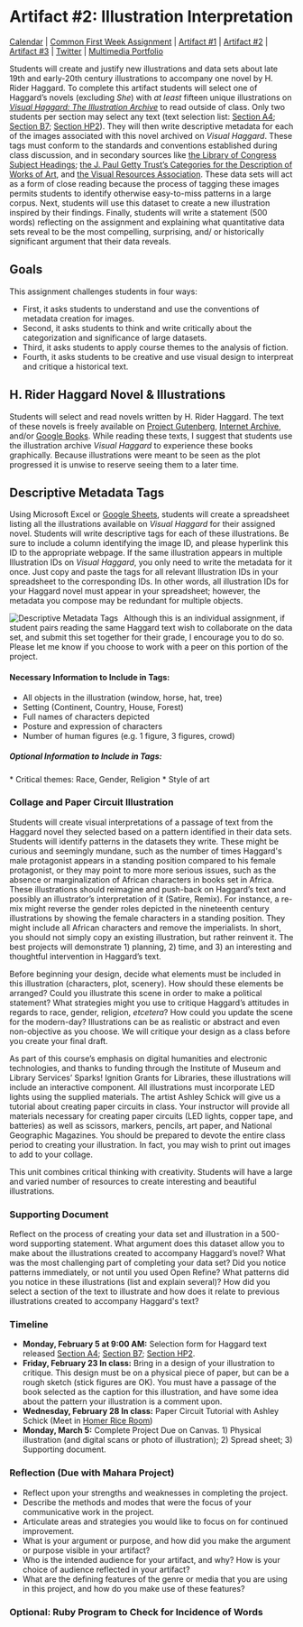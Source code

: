 <link rel="shortcut icon" href="https://kholterhoff.github.io/F17_ENG_1102/favicon.ico" type="image/x-icon">
<link rel="icon" href="https://kholterhoff.github.io/F17_ENG_1102/favicon.ico" type="image/x-icon">

<h1>Artifact #2: Illustration Interpretation</h1>

<a href="https://kholterhoff.github.io/S18_ENG_1102/Victorian_Digital_Humanities">Calendar</a>  |  <a href="https://kholterhoff.github.io/S18_ENG_1102/Common_First_Week_Assignment">Common First Week Assignment</a> | <a href="https://kholterhoff.github.io/S18_ENG_1102/Artifact_1">Artifact #1</a> |  <a href="https://kholterhoff.github.io/S18_ENG_1102/Artifact_2">Artifact #2</a> |  <a href="https://kholterhoff.github.io/S18_ENG_1102/Artifact_3">Artifact #3</a> |  <a href="https://kholterhoff.github.io/S18_ENG_1102/Twitter">Twitter</a> | <a href="https://kholterhoff.github.io/S18_ENG_1102/Multimedia_Portfolio">Multimedia Portfolio</a>

Students will create and justify new illustrations and data sets about late 19th and early-20th century illustrations to accompany one novel by H. Rider Haggard. To complete this artifact students will select one of Haggard’s novels (excluding _She_) with _at least_ fifteen unique illustrations on _<a href="www.visualhaggard.org">Visual Haggard: The Illustration Archive</a>_ to read outside of class. Only two students per section may select any text (text selection list: <a href="https://docs.google.com/spreadsheets/d/1NXUeytqczWhs0lQlDKndy1pAug2vs9LjlJh-gmakV0Y/edit?usp=sharing">Section A4</a>; <a href="https://docs.google.com/spreadsheets/d/1HkA2nY2ijlp7B2mIeJCScwm9X0qA4dWhGqivKELOWKo/edit?usp=sharing">Section B7</a>; <a href="https://docs.google.com/spreadsheets/d/1UwvK36zROo6qmU6_k_VjLcR1yyEgOMcOejwDSKNRmfc/edit?usp=sharing">Section HP2</a>). They will then write descriptive metadata for each of the images associated with this novel archived on _Visual Haggard_. These tags must conform to the standards and conventions established during class discussion, and in secondary sources like <a href="http://id.loc.gov/authorities/subjects.html">the Library of Congress Subject Headings</a>; <a href="http://www.getty.edu/research/publications/electronic_publications/cdwa/">the J. Paul Getty Trust’s Categories for the Description of Works of Art</a>, and <a href="http://vraweb.org/">the Visual Resources Association</a>. These data sets will act as a form of close reading because the process of tagging these images permits students to identify otherwise easy-to-miss patterns in a large corpus. Next, students will use this dataset to create a new illustration inspired by their findings. Finally, students will write a statement (500 words) reflecting on the assignment and explaining what quantitative data sets reveal to be the most compelling, surprising, and/ or historically significant argument that their data reveals.


<h2>Goals</h2>

This assignment challenges students in four ways:

* First, it asks students to understand and use the conventions of metadata creation for images.
* Second, it asks students to think and write critically about the categorization and significance of large datasets.
* Third, it asks students to apply course themes to the analysis of fiction.
* Fourth, it asks students to be creative and use visual design to interpreat and critique a historical text.


<h2>H. Rider Haggard Novel & Illustrations</h2>

Students will select and read novels written by H. Rider Haggard. The text of these novels is freely available on <a href="http://www.gutenberg.org/">Project Gutenberg</a>, <a href="https://archive.org/">Internet Archive</a>, and/or <a href="https://books.google.com/">Google Books</a>. While reading these texts, I suggest that students use the illustration archive _Visual Haggard_ to experience these books graphically. Because illustrations were meant to be seen as the plot progressed it is unwise to reserve seeing them to a later time.


<h2>Descriptive Metadata Tags</h2>

Using Microsoft Excel or <a href="https://www.google.com/sheets/about/">Google Sheets</a>, students will create a spreadsheet listing all the illustrations available on _Visual Haggard_ for their assigned novel. Students will write descriptive tags for each of these illustrations. Be sure to include a column identifying the image ID, and please hyperlink this ID to the appropriate webpage. If the same illustration appears in multiple Illustration IDs on _Visual Haggard_, you only need to write the metadata for it once. Just copy and paste the tags for all relevant Illustration IDs in your spreadsheet to the corresponding IDs. In other words, all illustration IDs for your Haggard novel must appear in your spreadsheet; however, the metadata you compose may be redundant for multiple objects.


<img src="http://www.chronicle.com/blogs/profhacker/files/2017/09/Figure-1.jpg"
     alt="Descriptive Metadata Tags"
     style="float: left; margin-right: 10px;" />


Although this is an individual assignment, if student pairs reading the same Haggard text wish to collaborate on the data set, and submit this set together for their grade, I encourage you to do so. Please let me know if you choose to work with a peer on this portion of the project.


<h4>Necessary Information to Include in Tags:</h4>

* All objects in the illustration (window, horse, hat, tree)
* Setting (Continent, Country, House, Forest)
* Full names of characters depicted
* Posture and expression of characters
* Number of human figures (e.g. 1 figure, 3 figures, crowd)

<h5>Optional Information to Include in Tags:</h5>
* Critical themes: Race, Gender, Religion
* Style of art


<h3>Collage and Paper Circuit Illustration</h3>

Students will create visual interpretations of a passage of text from the Haggard novel they selected based on a pattern identified in their data sets. Students will identify patterns in the datasets they write. These might be curious and seemingly mundane, such as the number of times Haggard's male protagonist appears in a standing position compared to his female protagonist, or they may point to more more serious issues, such as the absence or marginalization of African characters in books set in Africa. These illustrations should reimagine and push-back on Haggard’s text and possibly an illustrator’s interpretation of it (Satire, Remix). For instance, a re-mix might reverse the gender roles depicted in the nineteenth century illustrations by showing the female characters in a standing position. They might include all African characters and remove the imperialists. In short, you should not simply copy an existing illustration, but rather reinvent it. The best projects will demonstrate 1) planning, 2) time, and 3) an interesting and thoughtful intervention in Haggard’s text.

Before beginning your design, decide what elements must be included in this illustration (characters, plot, scenery). How should these elements be arranged? Could you illustrate this scene in order to make a political statement? What strategies might you use to critique Haggard’s attitudes in regards to race, gender, religion, _etcetera_? How could you update the scene for the modern-day? Illustrations can be as realistic or abstract and even non-objective as you choose. We will critique your design as a class before you create your final draft.

As part of this course’s emphasis on digital humanities and electronic technologies, and thanks to funding through the Institute of Museum and Library Services’ Sparks! Ignition Grants for Libraries, these illustrations will include an interactive component. All illustrations must incorporate LED lights using the supplied materials. The artist Ashley Schick will give us a tutorial about creating paper circuits in class. Your instructor will provide all materials necessary for creating paper circuits (LED lights, copper tape, and batteries) as well as scissors, markers, pencils, art paper, and National Geographic Magazines. You should be prepared to devote the entire class period to creating your illustration. In fact, you may wish to print out images to add to your collage.

This unit combines critical thinking with creativity. Students will have a large and varied number of resources to create interesting and beautiful illustrations.


<h3>Supporting Document </h3>

Reflect on the process of creating your data set and illustration in a 500-word supporting statement. What argument does this dataset allow you to make about the illustrations created to accompany Haggard’s novel? What was the most challenging part of completing your data set? Did you notice patterns immediately, or not until you used Open Refine? What patterns did you notice in these illustrations (list and explain several)? How did you select a section of the text to illustrate and how does it relate to previous illustrations created to accompany Haggard's text?


<h3>Timeline</h3>

* **Monday, February 5 at 9:00 AM:** Selection form for Haggard text released <a href="https://docs.google.com/forms/d/e/1FAIpQLSd-XJhCCw6f50SQh6OawU_405XRw642HpTD-78KZ5hOJ4ywzQ/viewform?usp=sf_link">Section A4</a>; <a href="https://docs.google.com/forms/d/e/1FAIpQLSdwCl2u8YA3uwix8J6fG77I9yTddnbERzXoM53qXmAj_AxOjA/viewform?usp=sf_link">Section B7</a>; <a href="https://docs.google.com/forms/d/e/1FAIpQLScHjcemFT1qFvRUX8QZW7ceF95Ea0mxuWoM9vHGG7j1MYt8EQ/viewform?usp=sf_link">Section HP2</a>.
* **Friday, February 23 In class:** Bring in a design of your illustration to critique. This design must be on a physical piece of paper, but can be a rough sketch (stick figures are OK). You must have a passage of the book selected as the caption for this illustration, and have some idea about the pattern your illustration is a comment upon.
* **Wednesday, February 28 In class:** Paper Circuit Tutorial with Ashley Schick (Meet in <a href="https://multimediagt.wordpress.com/">Homer Rice Room</a>)
* **Monday, March 5:** Complete Project Due on Canvas. 1) Physical illustration (and digital scans or photo of illustration); 2) Spread sheet; 3) Supporting document.


<h3>Reflection (Due with Mahara Project)</h3>

* Reflect upon your strengths and weaknesses in completing the project.
* Describe the methods and modes that were the focus of your communicative work in the project.
* Articulate areas and strategies you would like to focus on for continued improvement.
* What is your argument or purpose, and how did you make the argument or purpose visible in your artifact?
* Who is the intended audience for your artifact, and why? How is your choice of audience reflected in your artifact?
* What are the defining features of the genre or media that you are using in this project, and how do you make use of these features?


<h3>Optional: Ruby Program to Check for Incidence of Words</h3>

<script src="https://gist.github.com/kholterhoff/984625f083fb22480c0c4f0e1d2c4941.js"></script>
